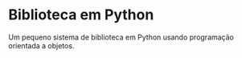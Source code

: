 # Biblioteca em Python
Um pequeno sistema de biblioteca em Python usando programação orientada a objetos. 